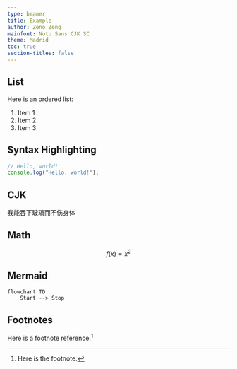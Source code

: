 ```yaml
---
type: beamer
title: Example
author: Zeno Zeng
mainfont: Noto Sans CJK SC
theme: Madrid
toc: true
section-titles: false
---
```


## List

Here is an ordered list:

1. Item 1
2. Item 2
3. Item 3

## Syntax Highlighting

```javascript
// Hello, world!
console.log("Hello, world!");
```

## CJK

我能吞下玻璃而不伤身体

## Math

$$ f(x) = x^2 $$

## Mermaid

```mermaid
flowchart TD
    Start --> Stop
```

## Footnotes

Here is a footnote reference.[^note]

[^note]: Here is the footnote.
